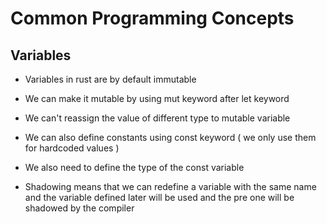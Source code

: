 # Common Programming Concepts

## Variables

- Variables in rust are by default immutable

- We can make it mutable by using mut keyword after let keyword

- We can't reassign the value of different type to mutable variable

- We can also define constants using const keyword ( we only use them for hardcoded values )

- We also need to define the type of the const variable

- Shadowing means that we can redefine a variable with the same name and the variable defined later will be used and the pre one will be shadowed by the compiler
